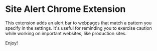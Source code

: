 # Site Alert Chrome Extension

This extension adds an alert bar to webpages that match a pattern you specify in the settings. It's useful for reminding you to exercise caution while working on important websites, like production sites.

Enjoy!